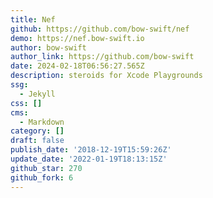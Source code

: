 ```yaml
---
title: Nef
github: https://github.com/bow-swift/nef
demo: https://nef.bow-swift.io
author: bow-swift
author_link: https://github.com/bow-swift
date: 2024-02-18T06:56:27.565Z
description: steroids for Xcode Playgrounds
ssg:
  - Jekyll
css: []
cms:
  - Markdown
category: []
draft: false
publish_date: '2018-12-19T15:59:26Z'
update_date: '2022-01-19T18:13:15Z'
github_star: 270
github_fork: 6
---
```

